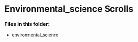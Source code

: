 <!-- C:\Users\razer\Desktop\walkerrh.github.io\SCROLLS_FOLDER\ENVIRONMENTAL_SCIENCE\ENVIRONMENTAL_SCIENCE_SCROLLS.md -->

# Environmental_science Scrolls

















### Files in this folder:
- [environmental_science](/SCROLLS_FOLDER/ENVIRONMENTAL_SCIENCE/environmental_science.html)
